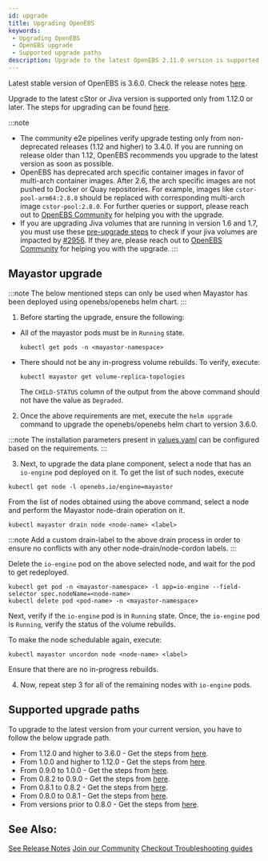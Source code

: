 ```yaml
---
id: upgrade
title: Upgrading OpenEBS
keywords:
 - Upgrading OpenEBS
 - OpenEBS upgrade
 - Supported upgrade paths
description: Upgrade to the latest OpenEBS 2.11.0 version is supported only from v1.0.0 and later.
---
```


Latest stable version of OpenEBS is 3.6.0. Check the release notes [here](https://github.com/openebs/openebs/releases/latest).

Upgrade to the latest cStor or Jiva version is supported only from 1.12.0 or later. The steps for upgrading can be found [here](https://github.com/openebs/upgrade/blob/develop/docs/upgrade.md).

:::note
- The community e2e pipelines verify upgrade testing only from non-deprecated releases (1.12 and higher) to 3.4.0. If you are running on release older than 1.12, OpenEBS recommends you upgrade to the latest version as soon as possible. 
- OpenEBS has deprecated arch specific container images in favor of multi-arch container images. After 2.6, the arch specific images are not pushed to Docker or Quay repositories. For example, images like `cstor-pool-arm64:2.8.0` should be replaced with corresponding multi-arch image `cstor-pool:2.8.0`. For further queries or support, please reach out to [OpenEBS Community](https://kubernetes.slack.com/archives/CUAKPFU78) for helping you with the upgrade.
- If you are upgrading Jiva volumes that are running in version 1.6 and 1.7, you must use these [pre-upgrade steps](https://github.com/openebs/charts/tree/gh-pages/scripts/jiva-tools) to check if your jiva volumes are impacted by [#2956](https://github.com/openebs/openebs/issues/2956). If they are, please reach out to [OpenEBS Community](https://kubernetes.slack.com/archives/CUAKPFU78) for helping you with the upgrade.
:::

## Mayastor upgrade

:::note
The below mentioned steps can only be used when Mayastor has been deployed using openebs/openebs helm chart.
::: 
1. Before starting the upgrade, ensure the following:
- All of the mayastor pods must be in `Running` state.
  ```
  kubectl get pods -n <mayastor-namespace>
  ```
- There should not be any in-progress volume rebuilds. To verify, execute:
  ```
  kubectl mayastor get volume-replica-topologies
  ```
  The `CHILD-STATUS` column of the output from the above command should not have the value as `Degraded`.

2. Once the above requirements are met, execute the `helm upgrade` command to upgrade the openebs/openebs helm chart to version 3.6.0.

:::note
The installation parameters present in [values.yaml](https://github.com/openebs/charts/blob/main/charts/openebs/values.yaml) can be configured based on the requirements. 
:::

3. Next, to upgrade the data plane component, select a node that has an `io-engine` pod deployed on it. To get the list of such nodes, execute
```
kubectl get node -l openebs.io/engine=mayastor
```

From the list of nodes obtained using the above command, select a node and perform the Mayastor node-drain operation on it.
```
kubectl mayastor drain node <node-name> <label>
```
:::note
Add a custom drain-label to the above drain process in order to ensure no conflicts with any other node-drain/node-cordon labels. 
:::

Delete the `io-engine` pod on the above selected node, and wait for the pod to get redeployed. 
```
kubectl get pod -n <mayastor-namespace> -l app=io-engine --field-selector spec.nodeName=<node-name>
kubectl delete pod <pod-name> -n <mayastor-namespace> 
```
Next, verify if the `io-engine` pod is in `Running` state. 
Once, the `io-engine` pod is `Running`, verify the status of the volume rebuilds. 

To make the node schedulable again, execute:
```
kubectl mayastor uncordon node <node-name> <label>
```
Ensure that there are no in-progress rebuilds.


4. Now, repeat step 3 for all of the remaining nodes with `io-engine` pods.


## Supported upgrade paths

To upgrade to the latest version from your current version, you have to follow the below upgrade path.
- From 1.12.0 and higher to 3.6.0 - Get the steps from [here](https://github.com/openebs/upgrade/blob/develop/docs/upgrade.md).
- From 1.0.0 and higher to 1.12.0 - Get the steps from [here](https://github.com/openebs/openebs/blob/master/k8s/upgrades/README.md).
- From 0.9.0 to 1.0.0 - Get the steps from [here](https://github.com/openebs/openebs/tree/master/k8s/upgrades/0.9.0-1.0.0).
- From 0.8.2 to 0.9.0 - Get the steps from [here](https://github.com/openebs/openebs/tree/master/k8s/upgrades/0.8.2-0.9.0).
- From 0.8.1 to 0.8.2 - Get the steps from [here](https://github.com/openebs/openebs/tree/master/k8s/upgrades/0.8.1-0.8.2).
- From 0.8.0 to 0.8.1 - Get the steps from [here](https://github.com/openebs/openebs/tree/master/k8s/upgrades/0.8.0-0.8.1).
- From versions prior to 0.8.0 - Get the steps from [here](https://github.com/openebs/openebs/tree/master/k8s/upgrades).


## See Also:

[See Release Notes](/introduction/releases) [Join our Community](/introduction/community) [Checkout Troubleshooting guides](/troubleshooting)
